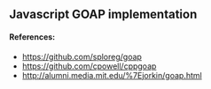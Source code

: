 ## Javascript GOAP implementation

#### References:
- https://github.com/sploreg/goap
- https://github.com/cpowell/cppgoap
- http://alumni.media.mit.edu/%7Ejorkin/goap.html

